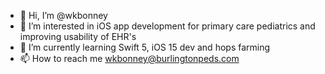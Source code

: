 - 👋 Hi, I’m @wkbonney
- 👀 I’m interested in iOS app development for primary care pediatrics and improving usability of EHR's
- 🌱 I’m currently learning Swift 5, iOS 15 dev and hops farming
- 📫 How to reach me wkbonney@burlingtonpeds.com

<!---
wkbonney/wkbonney is a ✨ special ✨ repository because its `README.md` (this file) appears on your GitHub profile.
You can click the Preview link to take a look at your changes.
--->
